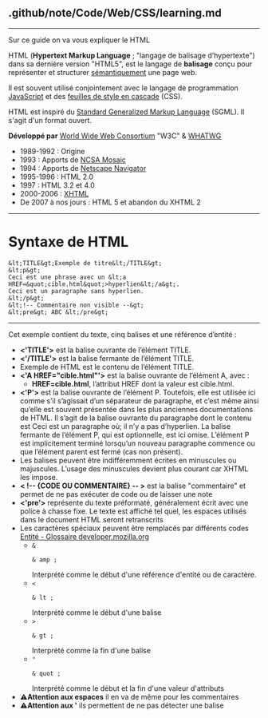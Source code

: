 ## .github/note/Code/Web/CSS/learning.md
---
Sur ce guide on va vous expliquer le HTML  

HTML (**Hypertext Markup Language** ; "langage de balisage d’hypertexte") dans sa dernière version "HTML5", est le langage de **balisage** conçu pour représenter et structurer [sémantiquement](https://fr.wikipedia.org/wiki/Sémantique) une page web.  

Il est souvent utilisé conjointement avec le langage de programmation [JavaScript](https://fr.wikipedia.org/wiki/JavaScript) et des [feuilles de style en cascade](https://fr.wikipedia.org/wiki/Feuilles_de_style_en_cascade) (CSS).  

HTML est inspiré du [Standard Generalized Markup Language](https://fr.wikipedia.org/wiki/Standard_Generalized_Markup_Language) (SGML). Il s'agit d'un format ouvert.

**Développé par**	[World Wide Web Consortium](https://fr.wikipedia.org/wiki/World_Wide_Web_Consortium) "W3C" & [WHATWG](https://fr.wikipedia.org/wiki/Web_Hypertext_Application_Technology_Working_Group)
- 1989-1992 : Origine
- 1993 : Apports de [NCSA Mosaic](https://fr.wikipedia.org/wiki/NCSA_Mosaic)
- 1994 : Apports de [Netscape Navigator](https://fr.wikipedia.org/wiki/Netscape_Navigator)
- 1995-1996 : HTML 2.0
- 1997 : HTML 3.2 et 4.0
- 2000-2006 : [XHTML](https://fr.wikipedia.org/wiki/Extensible_Hypertext_Markup_Language)
- De 2007 à nos jours : HTML 5 et abandon du XHTML 2

---

# Syntaxe de HTML
```
&lt;TITLE&gt;Exemple de titre&lt;/TITLE&gt;
&lt;p&gt;
Ceci est une phrase avec un &lt;a HREF=&quot;cible.html&quot;>hyperlien&lt;/a&gt;.
Ceci est un paragraphe sans hyperlien.
&lt;/p&gt;
&lt;!-- Commentaire non visible --&gt;
&lt;pre&gt; ABC &lt;/pre&gt;
```
---
Cet exemple contient du texte, cinq balises et une référence d’entité :
- **<'TITLE'>** est la balise ouvrante de l’élément TITLE.
- **<'/TITLE'>** est la balise fermante de l’élément TITLE.
- Exemple de HTML est le contenu de l’élément TITLE.
- **<'A HREF="cible.html"'>** est la balise ouvrante de l’élément A, avec :
  - **HREF=cible.html**, l’attribut HREF dont la valeur est cible.html.
- **<'P'>** est la balise ouvrante de l’élément P. Toutefois, elle est utilisée ici comme s’il s’agissait d’un séparateur de paragraphe, et c’est même ainsi qu’elle est souvent présentée dans les plus anciennes documentations de HTML. Il s’agit de la balise ouvrante du paragraphe dont le contenu est Ceci est un paragraphe où; il n’y a pas d’hyperlien. La balise fermante de l’élément P, qui est optionnelle, est ici omise. L’élément P est implicitement terminé lorsqu’un nouveau paragraphe commence ou que l’élément parent est fermé (cas non présent).
- Les balises peuvent être indifféremment écrites en minuscules ou majuscules. L’usage des minuscules devient plus courant car XHTML les impose.
- **< !-- {CODE OU COMMENTAIRE} -- >** est la balise "commentaire" et permet de ne pas exécuter de code ou de laisser une note
- **<'pre'>** représente du texte préformaté, généralement écrit avec une police à chasse fixe. Le texte est affiché tel quel, les espaces utilisés dans le document HTML seront retranscrits
- Les caractères spéciaux peuvent être remplacés par différents codes [Entité - Glossaire developer.mozilla.org](https://developer.mozilla.org/fr/docs/Glossary/Entity)
  - ```&```	<pre>```& amp ;```</pre> Interprété comme le début d'une référence d'entité ou de caractère.
  - ```<```	<pre>```& lt ;```</pre> Interprété comme le début d'une balise
  - ```>``` <pre>```& gt ;```</pre> Interprété comme la fin d'une balise
  - ```"```	<pre>```& quot ;```</pre> Interprété comme le début et la fin d'une valeur d'attributs
- ⚠️**Attention aux espaces** il en va de même pour les commentaires
- ⚠️**Attention aux '** ils permettent de ne pas détecter une balise

